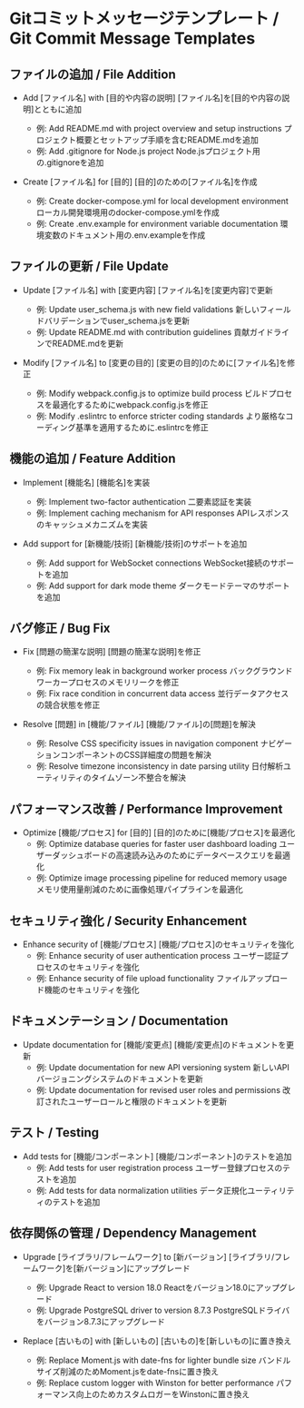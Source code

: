 # Gitコミットメッセージテンプレート / Git Commit Message Templates

## ファイルの追加 / File Addition

* Add [ファイル名] with [目的や内容の説明]
  [ファイル名]を[目的や内容の説明]とともに追加
  - 例: Add README.md with project overview and setup instructions
    プロジェクト概要とセットアップ手順を含むREADME.mdを追加
  - 例: Add .gitignore for Node.js project
    Node.jsプロジェクト用の.gitignoreを追加

* Create [ファイル名] for [目的]
  [目的]のための[ファイル名]を作成
  - 例: Create docker-compose.yml for local development environment
    ローカル開発環境用のdocker-compose.ymlを作成
  - 例: Create .env.example for environment variable documentation
    環境変数のドキュメント用の.env.exampleを作成

## ファイルの更新 / File Update

* Update [ファイル名] with [変更内容]
  [ファイル名]を[変更内容]で更新
  - 例: Update user_schema.js with new field validations
    新しいフィールドバリデーションでuser_schema.jsを更新
  - 例: Update README.md with contribution guidelines
    貢献ガイドラインでREADME.mdを更新

* Modify [ファイル名] to [変更の目的]
  [変更の目的]のために[ファイル名]を修正
  - 例: Modify webpack.config.js to optimize build process
    ビルドプロセスを最適化するためにwebpack.config.jsを修正
  - 例: Modify .eslintrc to enforce stricter coding standards
    より厳格なコーディング基準を適用するために.eslintrcを修正

## 機能の追加 / Feature Addition

* Implement [機能名]
  [機能名]を実装
  - 例: Implement two-factor authentication
    二要素認証を実装
  - 例: Implement caching mechanism for API responses
    APIレスポンスのキャッシュメカニズムを実装

* Add support for [新機能/技術]
  [新機能/技術]のサポートを追加
  - 例: Add support for WebSocket connections
    WebSocket接続のサポートを追加
  - 例: Add support for dark mode theme
    ダークモードテーマのサポートを追加

## バグ修正 / Bug Fix

* Fix [問題の簡潔な説明]
  [問題の簡潔な説明]を修正
  - 例: Fix memory leak in background worker process
    バックグラウンドワーカープロセスのメモリリークを修正
  - 例: Fix race condition in concurrent data access
    並行データアクセスの競合状態を修正

* Resolve [問題] in [機能/ファイル]
  [機能/ファイル]の[問題]を解決
  - 例: Resolve CSS specificity issues in navigation component
    ナビゲーションコンポーネントのCSS詳細度の問題を解決
  - 例: Resolve timezone inconsistency in date parsing utility
    日付解析ユーティリティのタイムゾーン不整合を解決

## パフォーマンス改善 / Performance Improvement

* Optimize [機能/プロセス] for [目的]
  [目的]のために[機能/プロセス]を最適化
  - 例: Optimize database queries for faster user dashboard loading
    ユーザーダッシュボードの高速読み込みのためにデータベースクエリを最適化
  - 例: Optimize image processing pipeline for reduced memory usage
    メモリ使用量削減のために画像処理パイプラインを最適化

## セキュリティ強化 / Security Enhancement

* Enhance security of [機能/プロセス]
  [機能/プロセス]のセキュリティを強化
  - 例: Enhance security of user authentication process
    ユーザー認証プロセスのセキュリティを強化
  - 例: Enhance security of file upload functionality
    ファイルアップロード機能のセキュリティを強化

## ドキュメンテーション / Documentation

* Update documentation for [機能/変更点]
  [機能/変更点]のドキュメントを更新
  - 例: Update documentation for new API versioning system
    新しいAPIバージョニングシステムのドキュメントを更新
  - 例: Update documentation for revised user roles and permissions
    改訂されたユーザーロールと権限のドキュメントを更新

## テスト / Testing

* Add tests for [機能/コンポーネント]
  [機能/コンポーネント]のテストを追加
  - 例: Add tests for user registration process
    ユーザー登録プロセスのテストを追加
  - 例: Add tests for data normalization utilities
    データ正規化ユーティリティのテストを追加

## 依存関係の管理 / Dependency Management

* Upgrade [ライブラリ/フレームワーク] to [新バージョン]
  [ライブラリ/フレームワーク]を[新バージョン]にアップグレード
  - 例: Upgrade React to version 18.0
    Reactをバージョン18.0にアップグレード
  - 例: Upgrade PostgreSQL driver to version 8.7.3
    PostgreSQLドライバをバージョン8.7.3にアップグレード

* Replace [古いもの] with [新しいもの]
  [古いもの]を[新しいもの]に置き換え
  - 例: Replace Moment.js with date-fns for lighter bundle size
    バンドルサイズ削減のためMoment.jsをdate-fnsに置き換え
  - 例: Replace custom logger with Winston for better performance
    パフォーマンス向上のためカスタムロガーをWinstonに置き換え
